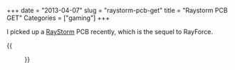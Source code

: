 +++
date = "2013-04-07"
slug = "raystorm-pcb-get"
title = "Raystorm PCB GET"
Categories = ["gaming"]
+++

I picked up a [RayStorm](http://en.wikipedia.org/wiki/RayStorm) PCB recently, which is the sequel to RayForce.

{{<figure src="/images/20130407-070612.jpg" caption="GET">}}
